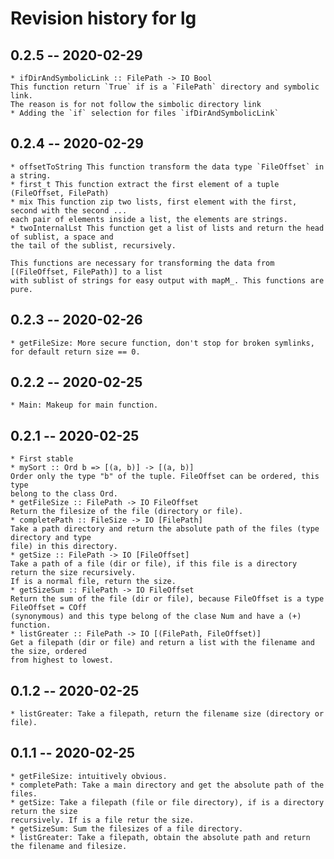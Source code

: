 # Revision history for lg

## 0.2.5 -- 2020-02-29
	* ifDirAndSymbolicLink :: FilePath -> IO Bool
	This function return `True` if is a `FilePath` directory and symbolic link.
	The reason is for not follow the simbolic directory link
	* Adding the `if` selection for files `ifDirAndSymbolicLink`

## 0.2.4 -- 2020-02-29
	* offsetToString This function transform the data type `FileOffset` in a string.
	* first_t This function extract the first element of a tuple (FileOffset, FilePath)
	* mix This function zip two lists, first element with the first, second with the second ...
	each pair of elements inside a list, the elements are strings.
	* twoInternalLst This function get a list of lists and return the head of sublist, a space and
	the tail of the sublist, recursively.

	This functions are necessary for transforming the data from [(FileOffset, FilePath)] to a list
	with sublist of strings for easy output with mapM_. This functions are pure.

## 0.2.3 -- 2020-02-26
	* getFileSize: More secure function, don't stop for broken symlinks, for default return size == 0.

## 0.2.2 -- 2020-02-25
	* Main: Makeup for main function.
	
## 0.2.1 -- 2020-02-25
	
	* First stable
	* mySort :: Ord b => [(a, b)] -> [(a, b)]
	Order only the type "b" of the tuple. FileOffset can be ordered, this type
	belong to the class Ord.
	* getFileSize :: FilePath -> IO FileOffset
	Return the filesize of the file (directory or file).
	* completePath :: FileSize -> IO [FilePath]
	Take a path directory and return the absolute path of the files (type directory and type
	file) in this directory.
	* getSize :: FilePath -> IO [FileOffset]
	Take a path of a file (dir or file), if this file is a directory return the size recursively.
	If is a normal file, return the size.
	* getSizeSum :: FilePath -> IO FileOffset
	Return the sum of the file (dir or file), because FileOffset is a type FileOffset = COff
	(synonymous) and this type belong of the clase Num and have a (+) function.
	* listGreater :: FilePath -> IO [(FilePath, FileOffset)]
	Get a filepath (dir or file) and return a list with the filename and the size, ordered
	from highest to lowest.
	
## 0.1.2 -- 2020-02-25

	* listGreater: Take a filepath, return the filename size (directory or file).
	
## 0.1.1 -- 2020-02-25

	* getFileSize: intuitively obvious.
	* completePath: Take a main directory and get the absolute path of the files.
	* getSize: Take a filepath (file or file directory), if is a directory return the size
	recursively. If is a file retur the size.
	* getSizeSum: Sum the filesizes of a file directory.
	* listGreater: Take a filepath, obtain the absolute path and return the filename and filesize.
	
